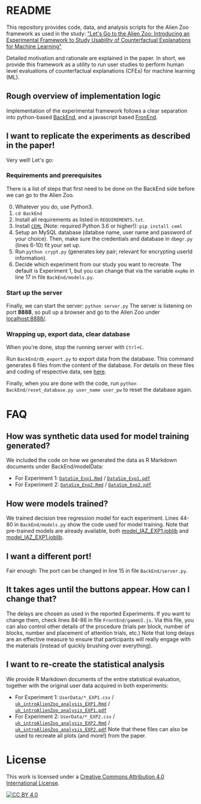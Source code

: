 # README

This repository provides code, data, and analysis scripts for the Alien Zoo framework as used in the study:
["Let's Go to the Alien Zoo: Introducing an Experimental Framework to Study Usability of Counterfactual Explanations for Machine Learning"](Publication/IAZ_arXiv_ukuhl.pdf)

Detailed motivation and rationale are explained in the paper. In short, we provide this framework as a utility to run user studies to perform human level evaluations of counterfactual explanations (CFEs) for machine learning (ML).

## Rough overview of implementation logic

Implementation of the experimental framework follows a clear separation into python-based [BackEnd](BackEnd/), and a javascript based [FronEnd](FrontEnd/). 

## I want to replicate the experiments as described in the paper!

Very well! Let's go:

### Requirements and prerequisites

There is a list of steps that first need to be done on the BackEnd side before we can go to the Alien Zoo.

0. Whatever you do, use Python3.
1. `cd BackEnd`
2. Install all requirements as listed in `REQUIREMENTS.txt`.
3. Install [`CEML`](https://github.com/andreArtelt/ceml) (Note: required Python 3.6 or higher!):
`pip install ceml`
4. Setup an MySQL database (databse name, user name and password of your choice). Then, make sure the credentials and database in `dbmgr.py` (lines 6-10) fit your set up.
5. Run `python crypt.py` (generates key pair; relevant for encrypting userId information).
6. Decide which experiment from our study you want to recreate. The default is Experiment 1, but you can change that via the variable `expNo` in line 17 in file `BackEnd/models.py`.

### Start up the server

Finally, we can start the server: `python server.py` 
The server is listening on port **8888**, so pull up a browser and go to the Alien Zoo under [localhost:8888/](localhost:8888/).

### Wrapping up, export data, clear database

When you're done, stop the running server with `Ctrl+C`.

Run `BackEnd/db_export.py` to export data from the database. This command generates 6 files from the content of the database. For details on these files and coding of respective data, see [here](???).

Finally, when you are done with the code, run 
`python BackEnd/reset_database.py user_name user_pw`
to reset the database again.

# FAQ
## How was synthetic data used for model training generated?
We included the code on how we generated the data as R Markdown documents under BackEnd/modelData:
* For Experiment 1: [`DataSim_Exp1.Rmd`](BackEnd/modelData/DataSim_IAZ_Exp1.Rmd) / [`DataSim_Exp1.pdf`](BackEnd/modelData/DataSim_IAZ_Exp1.pdf)
* For Experiment 2: [`DataSim_Exp2.Rmd`](BackEnd/modelData/DataSim_IAZ_Exp2.Rmd) / [`DataSim_Exp2.pdf`](BackEnd/modelData/DataSim_IAZ_Exp2.pdf)

## How were models trained?
We trained decision tree regression model for each experiment. Lines 44-80 in `BackEnd/models.py` show the code used for model training. Note that pre-trained models are already available, both [model_IAZ_EXP1.joblib](BackEnd/modelData/model_IAZ_EXP1.joblib) and [model_IAZ_EXP1.joblib](BackEnd/modelData/model_IAZ_EXP1.joblib).

## I want a different port!
Fair enough: The port can be changed in line 15 in file `BackEnd/server.py`.

## It takes ages until the buttons appear. How can I change that?
The delays are chosen as used in the reported Experiments. If you want to change them, check lines 84-86 in file `FrontEnd/gameUI.js`. Via this file, you can also control other details of the procedure (trials per block, number of blocks, number and placement of attention trials, etc.)
Note that long delays are an effective measure to ensure that participants will really engage with the materials (instead of quickly brushing over everything).

## I want to re-create the statistical analysis
We provide R Markdown documents of the entire statistical evaluation, together with the original user data acquired in both experiments:
* For Experiment 1: `UserData/*_EXP1.csv` / [`uk_introAlienZoo_analysis_EXP1.Rmd`](StatisticalEvaluation/uk_introAlienZoo_analysis_EXP1.Rmd) / [`uk_introAlienZoo_analysis_EXP1.pdf`](StatisticalEvaluation/uk_introAlienZoo_analysis_EXP1.pdf)
* For Experiment 2: `UserData/*_EXP2.csv` / [`uk_introAlienZoo_analysis_EXP2.Rmd`](StatisticalEvaluation/uk_introAlienZoo_analysis_EXP2.Rmd) / [`uk_introAlienZoo_analysis_EXP2.pdf`](StatisticalEvaluation/uk_introAlienZoo_analysis_EXP2.pdf)
Note that these files can also be used to recreate all plots (and more!) from the paper.

# License

This work is licensed under a
[Creative Commons Attribution 4.0 International License][cc-by].

[![CC BY 4.0][cc-by-image]][cc-by]

[cc-by]: http://creativecommons.org/licenses/by/4.0/
[cc-by-image]: https://i.creativecommons.org/l/by/4.0/88x31.png
[cc-by-shield]: https://img.shields.io/badge/License-CC%20BY%204.0-lightgrey.svg
